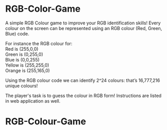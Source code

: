 # RGB-Color-Game

A simple RGB Colour game to improve your RGB identification skills! 
Every colour on the screen can be represented using an RGB colour (Red, Green, Blue) code. 

For instance the RGB colour for:\
Red is (255,0,0)\
Green is (0,255,0)\
Blue is (0,0,255)\
Yellow is (255,255,0)\
Orange is (255,165,0)

Using the RGB colour code we can identify 2^24 colours: that’s 16,777,216 unique colours!

The player's task is to guess the colour in RGB form!
Instructions are listed in web application as well.
# RGB-Colour-Game
